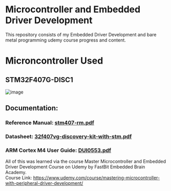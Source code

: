 # Microcontroller and Embedded Driver Development
This repository consists of my Embedded Driver Development and bare metal programming udemy course progress and content.

# Microncontroller Used
## STM32F407G-DISC1
![image](https://github.com/rohansrinivasan/bare-metal-programming/assets/102278418/5d29cdc4-291a-4e73-ac29-d15519e94710)

## Documentation:
### Reference Manual: [stm407-rm.pdf](https://github.com/rohansrinivasan/bare-metal-programming/files/11949697/stm407-rm.pdf)
### Datasheet: [32f407vg-discovery-kit-with-stm.pdf](https://github.com/rohansrinivasan/bare-metal-programming/files/11949723/32f407vg-discovery-kit-with-stm.pdf)
### ARM Cortex M4 User Guide: [DUI0553.pdf](https://github.com/rohansrinivasan/bare-metal-programming/files/11949714/DUI0553.pdf)

All of this was learned via the course Master Microcontroller and Embedded Driver Development Course on Udemy by FastBit Embedded Brain Academy. <br />
Course Link: https://www.udemy.com/course/mastering-microcontroller-with-peripheral-driver-development/
